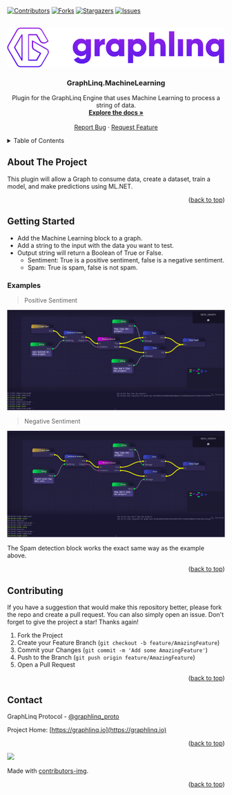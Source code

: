 <!--
*** This README used the Best-README-Template (https://github.com/othneildrew/Best-README-Template).
-->

<a name="readme-top"></a>

<!-- PROJECT SHIELDS -->

[![Contributors][contributors-shield]][contributors-url]
[![Forks][forks-shield]][forks-url]
[![Stargazers][stars-shield]][stars-url]
[![Issues][issues-shield]][issues-url]

<!-- PROJECT LOGO -->
<br />
<div align="center">
  <a href="https://github.com/GraphLinq/GraphLinq.MachineLearning">
    <img src="img/project-logo-full.png" alt="Logo" width="830">
  </a>

  <h3 align="center">GraphLinq.MachineLearning</h3>

  <p align="center">
    Plugin for the GraphLinq Engine that uses Machine Learning to process a string of data.
    <br />
    <a target="_blank" href="https://docs.graphlinq.io"><strong>Explore the docs »</strong></a>
    <br />
    <br />
    <a href="https://github.com/GraphLinq/GraphLinq.MachineLearning/issues">Report Bug</a>
    ·
    <a href="https://github.com/GraphLinq/GraphLinq.MachineLearning/issues">Request Feature</a>
  </p>
</div>



<!-- TABLE OF CONTENTS -->

<details>
  <summary>Table of Contents</summary>
  <ol>
    <li><a href="#about-the-project">About The Project</a></li>
    <li><a href="#getting-started">Getting Started</a></li>
    <li><a href="#contributing">Contributing</a></li>
    <li><a href="#contact">Contact</a></li>
  </ol>
</details>



<!-- ABOUT THE PROJECT -->
## About The Project

This plugin will allow a Graph to consume data, create a dataset, train a model, and make predictions using ML.NET.

<p align="right">(<a href="#readme-top">back to top</a>)</p>

<!-- GETTING STARTED -->
## Getting Started

- Add the Machine Learning block to a graph.
- Add a string to the input with the data you want to test.
- Output string will return a Boolean of True or False.
  - Sentiment: True is a positive sentiment, false is a negative sentiment.
  - Spam: True is spam, false is not spam.

### Examples

> Positive Sentiment

<img src="img/positive.png" alt="Logo" width="830">

> Negative Sentiment

<img src="img/negative.png" alt="Logo" width="830">

The Spam detection block works the exact same way as the example above.

<p align="right">(<a href="#readme-top">back to top</a>)</p>

<!-- CONTRIBUTING -->
## Contributing

If you have a suggestion that would make this repository better, please fork the repo and create a pull request. You can also simply open an issue. Don't forget to give the project a star! Thanks again!

1. Fork the Project
2. Create your Feature Branch (`git checkout -b feature/AmazingFeature`)
3. Commit your Changes (`git commit -m 'Add some AmazingFeature'`)
4. Push to the Branch (`git push origin feature/AmazingFeature`)
5. Open a Pull Request

<p align="right">(<a href="#readme-top">back to top</a>)</p>

<!-- CONTACT -->
## Contact

GraphLinq Protocol - [@graphlinq_proto](https://twitter.com/graphlinq_proto)

Project Home: [https://graphlinq.io](https://graphlinq.io)

<p align="right">(<a href="#readme-top">back to top</a>)</p>

<a href="https://github.com/GraphLinq/GraphLinq.MachineLearning/graphs/contributors">
  <img src="https://contrib.rocks/image?repo=GraphLinq/GraphLinq.MachineLearning" />
</a>

Made with [contributors-img](https://contrib.rocks).

<p align="right">(<a href="#readme-top">back to top</a>)</p>


<!-- MARKDOWN LINKS & IMAGES -->
<!-- https://www.markdownguide.org/basic-syntax/#reference-style-links -->

<!-- GitHub -->
[contributors-shield]: https://img.shields.io/github/contributors/GraphLinq/GraphLinq.MachineLearning.svg?style=for-the-badge
[contributors-url]: https://github.com/GraphLinq/GraphLinq.MachineLearning/graphs/contributors
[forks-shield]: https://img.shields.io/github/forks/GraphLinq/GraphLinq.MachineLearning.svg?style=for-the-badge
[forks-url]: https://github.com/GraphLinq/GraphLinq.MachineLearning/network/members
[stars-shield]: https://img.shields.io/github/stars/GraphLinq/GraphLinq.MachineLearning.svg?style=for-the-badge
[stars-url]: https://github.com/GraphLinq/GraphLinq.MachineLearning/stargazers
[issues-shield]: https://img.shields.io/github/issues/GraphLinq/GraphLinq.MachineLearning.svg?style=for-the-badge
[issues-url]: https://github.com/GraphLinq/GraphLinq.MachineLearning/issues
[license-shield]: https://img.shields.io/github/license/GraphLinq/GraphLinq.MachineLearning.svg?style=for-the-badge
[license-url]: https://github.com/GraphLinq/GraphLinq.MachineLearning/blob/master/LICENSE.txt
